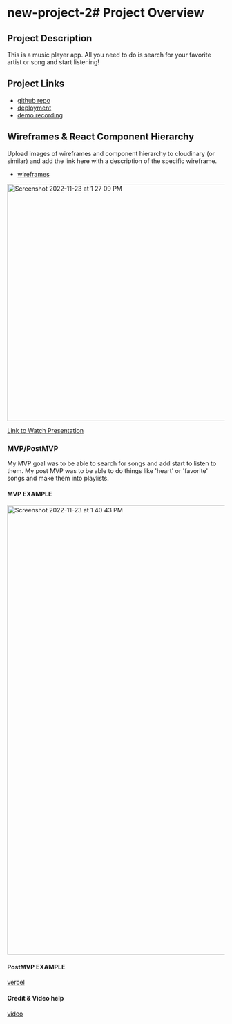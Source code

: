 # new-project-2# Project Overview


## Project Description

This is a music player app. All you need to do is search for your favorite artist or song and start listening!
## Project Links

- [github repo](https://github.com/jay123son/new-project-2)
- [deployment](https://vercel.com/jay123son/new-project-2)
- [demo recording](https://youtu.be/bnt4WJpLFsY)

## Wireframes & React Component Hierarchy

Upload images of wireframes and component hierarchy to cloudinary (or similar) and add the link here with a description of the specific wireframe.

- [wireframes](<img width="549" alt="Screenshot 2022-11-23 at 1 27 09 PM" src="https://user-images.githubusercontent.com/114092414/203621524-bea438ba-c6f0-4a5c-b709-7a0842d0369e.png">
)
<img width="549" alt="Screenshot 2022-11-23 at 1 27 09 PM" src="https://user-images.githubusercontent.com/114092414/203623816-3b326589-7a77-4c6a-ba0f-71a2992c03f8.png">

[Link to Watch Presentation](https://youtu.be/bnt4WJpLFsY)



### MVP/PostMVP

My MVP goal was to be able to search for songs and add start to listen to them.
My post MVP was to be able to do things like 'heart' or 'favorite' songs and make them into playlists.

#### MVP EXAMPLE
<img width="1041" alt="Screenshot 2022-11-23 at 1 40 43 PM" src="https://user-images.githubusercontent.com/114092414/203623776-2711205c-5f68-4b0a-8a60-d3a0ef44710e.png">


#### PostMVP EXAMPLE

[vercel](https://vercel.com/jay123son/new-project-2)

#### Credit & Video help

[video](https://youtu.be/Xcet6msf3eE)

